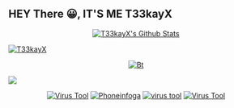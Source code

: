## HEY There 😀, IT'S ME T33kayX

<p align="center">
<!--  <img alt="profile pic" width="460px" src="https://avatars1.githubusercontent.com/T33kayX" /> -->
<!--  <img src="https://github-readme-stats.anuraghazra1.vercel.app/api/top-langs/?username=T33kayX&hide=ruby,perl&hide_border=true" /> -->


<a href="https://">
   <img alt="T33kayX's Github Stats" src="https://github-readme-stats.vercel.app/api?username=T33kayX&show_icons=true&include_all_commits=true&theme=chartreuse-dark&cache_seconds=3200"/></p>
<p>
   <img align="center" src="https://github-readme-streak-stats.herokuapp.com/?user=T33kayX&" alt="T33kayX" />
</p>
<p align="center"><img src="https://user-images.githubusercontent.com/49580304/110318584-81067880-7fc2-11eb-8391-152d308e7f2b.gif" alt="Bt">

<a href="https://github.com/Genixcyber"><img src="https://github-readme-stats.vercel.app/api/top-langs/?username=Genixcyber&layout=compact&theme=react&hide_border=true" />
</a></p>

<p align="center">
<a href="https://github.com/T33kayX/killerX"><img title="Virus Tool" src="https://github-readme-stats.vercel.app/api/pin/?username=T33kayX&repo=killerX&theme=radical"></a>
<a href="https://github.com/T33kayX/""><img title="Phoneinfoga" src="https://github-readme-stats.vercel.app/api/pin/?username=T33kayX&repo=killerX&theme=highcontrast"></a>
<a href="https://github.com/T33kayX/killerX"><img title="virus tool" src="https://github-readme-stats.vercel.app/api/pin/?username=T33kayX&repo=killerX&theme=vision-friendly-dark"></a>
<a href="https://github.com/T33kayX/VirusXX"><img title="Virus Tool" src="https://github-readme-stats.vercel.app/api/pin/?username=T33kayX&repo=VirusXX&theme=highcontrast"></a>
</p>

<!--

Here are some ideas to get you started
